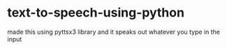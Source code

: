 # text-to-speech-using-python
made this using pyttsx3 library and it speaks out whatever you type in the input
